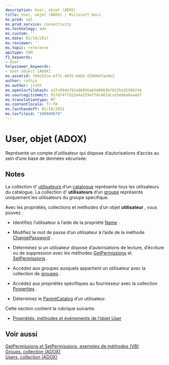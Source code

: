 ```yaml
---
description: User, objet (ADOX)
title: User, objet (ADOX) | Microsoft Docs
ms.prod: sql
ms.prod_service: connectivity
ms.technology: ado
ms.custom: ''
ms.date: 01/19/2017
ms.reviewer: ''
ms.topic: reference
apitype: COM
f1_keywords:
- User
helpviewer_keywords:
- User object [ADOX]
ms.assetid: f68e32ce-ef7c-407d-bdb5-d280947ae0e2
author: rothja
ms.author: jroth
ms.openlocfilehash: e37c09d4793a96056ab5d8003bf022b1d250b744
ms.sourcegitcommit: 917df4ffd22e4a229af7dc481dcce3ebba0aa4d7
ms.translationtype: MT
ms.contentlocale: fr-FR
ms.lasthandoff: 02/10/2021
ms.locfileid: "100049679"
---
```

# <a name="user-object-adox"></a>User, objet (ADOX)
Représente un compte d’utilisateur qui dispose d’autorisations d’accès au sein d’une base de données sécurisée.  
  
## <a name="remarks"></a>Notes  
 La collection d' [utilisateurs](./users-collection-adox.md) d’un [catalogue](./catalog-object-adox.md) représente tous les utilisateurs du catalogue. La collection d' **utilisateurs** d’un [groupe](./group-object-adox.md) représente uniquement les utilisateurs du groupe spécifique.  
  
 Avec les propriétés, collections et méthodes d’un objet **utilisateur** , vous pouvez :  
  
-   Identifiez l’utilisateur à l’aide de la propriété [Name](./name-property-adox.md) .  
  
-   Modifiez le mot de passe d’un utilisateur à l’aide de la méthode [ChangePassword](./changepassword-method-adox.md) .  
  
-   Déterminez si un utilisateur dispose d’autorisations de lecture, d’écriture ou de suppression avec les méthodes [GetPermissions](./getpermissions-method-adox.md) et [SetPermissions](./setpermissions-method-adox.md) .  
  
-   Accédez aux groupes auxquels appartient un utilisateur avec la collection de [groupes](./groups-collection-adox.md) .  
  
-   Accédez aux propriétés spécifiques au fournisseur avec la collection [Properties](../ado-api/properties-collection-ado.md) .  
  
-   Déterminez le [ParentCatalog](./parentcatalog-property-adox.md) d’un utilisateur.  
  
 Cette section contient la rubrique suivante.  
  
-   [Propriétés, méthodes et événements de l’objet User](./user-object-properties-methods-and-events.md)  
  
## <a name="see-also"></a>Voir aussi  
 [GetPermissions et SetPermissions, exemples de méthodes (VB)](./getpermissions-and-setpermissions-methods-example-vb.md)   
 [Groups, collection (ADOX)](./groups-collection-adox.md)   
 [Users, collection (ADOX)](./users-collection-adox.md)